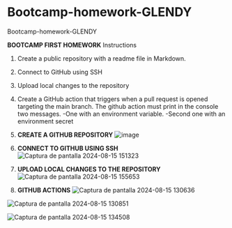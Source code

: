 # Bootcamp-homework-GLENDY
Bootcamp-homework-GLENDY


**BOOTCAMP FIRST HOMEWORK**
Instructions
1. Create a public repository with a readme file in Markdown.
2. Connect to GitHub using SSH
3. Upload local changes to the repository
4. Create a GitHub action that triggers when a pull request is opened targeting the main branch. The github action must print in the console two messages.
   -One with an environment variable.
   -Second one with an environment secret

1. **CREATE A GITHUB REPOSITORY**
  ![image](https://github.com/user-attachments/assets/2a64c017-71e3-4572-9616-2ff68ba20be5)

2. **CONNECT TO GITHUB USING SSH**
   ![Captura de pantalla 2024-08-15 151323](https://github.com/user-attachments/assets/864b0565-50f8-49b0-ac29-ac095ffde3aa)

3. **UPLOAD LOCAL CHANGES TO THE REPOSITORY**
![Captura de pantalla 2024-08-15 155653](https://github.com/user-attachments/assets/829edcb8-392c-4427-90ff-593bbff151ee)


4. **GITHUB ACTIONS**
![Captura de pantalla 2024-08-15 130636](https://github.com/user-attachments/assets/9be790ae-8cd2-44cd-b9d7-3232233a5071)

![Captura de pantalla 2024-08-15 130851](https://github.com/user-attachments/assets/e2955cfd-d3c6-42b1-8cc2-42c5912b4323)

![Captura de pantalla 2024-08-15 134508](https://github.com/user-attachments/assets/d70fc545-614f-46f7-b6c0-e2d2fb20c6d1) 



